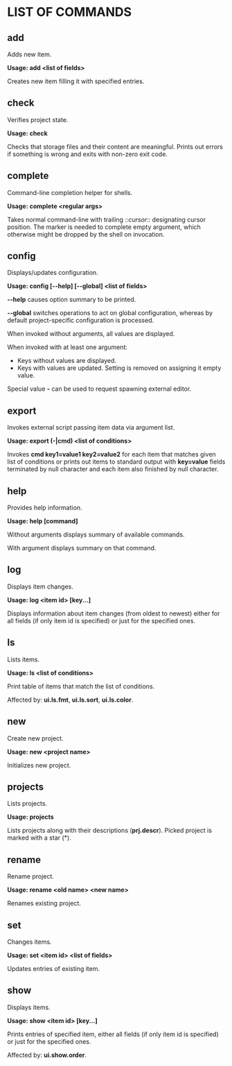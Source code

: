 LIST OF COMMANDS
================

add
---

Adds new item.

**Usage: add \<list of fields\>**

Creates new item filling it with specified entries.

check
-----

Verifies project state.

**Usage: check**

Checks that storage files and their content are meaningful.  Prints out errors
if something is wrong and exits with non-zero exit code.

complete
--------

Command-line completion helper for shells.

**Usage: complete \<regular args\>**

Takes normal command-line with trailing *::cursor::* designating cursor
position.  The marker is needed to complete empty argument, which otherwise
might be dropped by the shell on invocation.

config
------

Displays/updates configuration.

**Usage: config [--help] [--global] \<list of fields\>**

**--help** causes option summary to be printed.

**--global** switches operations to act on global configuration, whereas by
default project-specific configuration is processed.

When invoked without arguments, all values are displayed.

When invoked with at least one argument:

 - Keys without values are displayed.
 - Keys with values are updated.  Setting is removed on assigning it empty
   value.

Special value **-** can be used to request spawning external editor.

export
------

Invokes external script passing item data via argument list.

**Usage: export (-|cmd) \<list of conditions\>**

Invokes **cmd key1=value1 key2=value2** for each item that matches given list
of conditions or prints out items to standard output with **key=value** fields
terminated by null character and each item also finished by null character.

help
----

Provides help information.

**Usage: help [command]**

Without arguments displays summary of available commands.

With argument displays summary on that command.

log
---

Displays item changes.

**Usage: log \<item id\> [key...]**

Displays information about item changes (from oldest to newest) either for all
fields (if only item id is specified) or just for the specified ones.

ls
--

Lists items.

**Usage: ls \<list of conditions\>**

Print table of items that match the list of conditions.

Affected by: **ui.ls.fmt**, **ui.ls.sort**, **ui.ls.color**.

new
---

Create new project.

**Usage: new \<project name\>**

Initializes new project.

projects
--------

Lists projects.

**Usage: projects**

Lists projects along with their descriptions (**prj.descr**).  Picked project is
marked with a star (\*).

rename
------

Rename project.

**Usage: rename \<old name\> \<new name\>**

Renames existing project.

set
---

Changes items.

**Usage: set \<item id\> \<list of fields\>**

Updates entries of existing item.

show
----

Displays items.

**Usage: show \<item id\> [key...]**

Prints entries of specified item, either all fields (if only item id is
specified) or just for the specified ones.

Affected by: **ui.show.order**.
